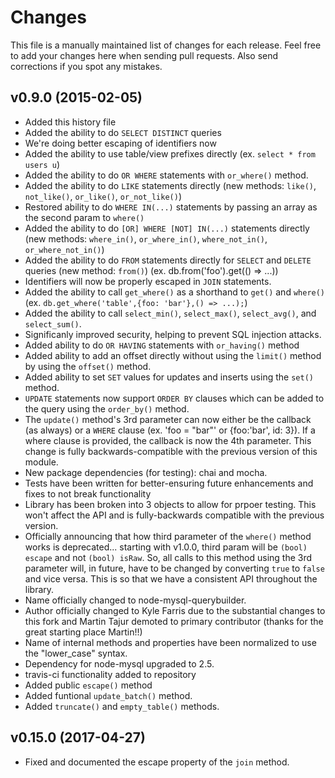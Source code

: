 # Changes

This file is a manually maintained list of changes for each release. Feel free
to add your changes here when sending pull requests. Also send corrections if
you spot any mistakes.

## v0.9.0 (2015-02-05)

* Added this history file
* Added the ability to do `SELECT DISTINCT` queries
* We're doing better escaping of identifiers now
* Added the ability to use table/view prefixes directly (ex. `select * from users u`)
* Added the ability to do `OR WHERE` statements with `or_where()` method.
* Added the ability to do `LIKE` statements directly (new methods: `like()`, `not_like()`, `or_like()`, `or_not_like()`)
* Restored ability to do `WHERE IN(...)` statements by passing an array as the second param to `where()`
* Added the ability to do `[OR] WHERE [NOT] IN(...)` statements directly (new methods: `where_in()`, `or_where_in()`, `where_not_in()`, `or_where_not_in()`)
* Added the ability to do `FROM` statements directly for `SELECT` and `DELETE` queries (new method: `from()`) (ex. db.from('foo').get(() => ...))
* Identifiers will now be properly escaped in `JOIN` statements.
* Added the ability to call `get_where()` as a shorthand to `get()` and `where()` (ex. `db.get_where('table',{foo: 'bar'},() => ...);`)
* Added the ability to call `select_min()`, `select_max()`, `select_avg()`, and `select_sum()`.
* Significanly improved security, helping to prevent SQL injection attacks.
* Added ability to do `OR HAVING` statements with `or_having()` method
* Added ability to add an offset directly without using the `limit()` method by using the `offset()` method.
* Added ability to set `SET` values for updates and inserts using the `set()` method.
* `UPDATE` statements now support `ORDER BY` clauses which can be added to the query using the `order_by()` method.
* The `update()` method's 3rd parameter can now either be the callback (as always) or a `WHERE` clause (ex. 'foo = "bar"' or {foo:'bar', id: 3}). If a where clause is provided, the callback is now the 4th parameter. This change is fully backwards-compatible with the previous version of this module.
* New package dependencies (for testing): chai and mocha.
* Tests have been written for better-ensuring future enhancements and fixes to not break functionality
* Library has been broken into 3 objects to allow for prpoer testing. This won't affect the API and is fully-backwards compatible with the previous version.
* Officially announcing that how third parameter of the `where()` method works is deprecated... starting with v1.0.0, third param will be `(bool) escape` and not `(bool) isRaw`. So, all calls to this method using the 3rd parameter will, in future, have to be changed by converting `true` to `false` and vice versa. This is so that we have a consistent API throughout the library.
* Name officially changed to node-mysql-querybuilder.
* Author officially changed to Kyle Farris due to the substantial changes to this fork and Martin Tajur demoted to primary contributor (thanks for the great starting place Martin!!)
* Name of internal methods and properties have been normalized to use the "lower_case" syntax.
* Dependency for node-mysql upgraded to 2.5.
* travis-ci functionality added to repository
* Added public `escape()` method
* Added funtional `update_batch()` method.
* Added `truncate()` and `empty_table()` methods.

## v0.15.0 (2017-04-27)

* Fixed and documented the escape property of the `join` method.
